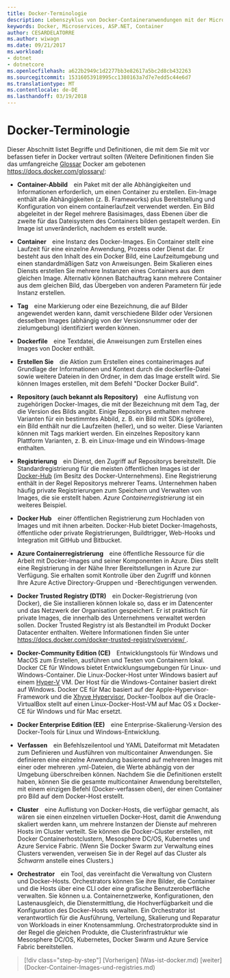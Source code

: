 ```yaml
---
title: Docker-Terminologie
description: Lebenszyklus von Docker-Containeranwendungen mit der Microsoft-Plattform und Tools
keywords: Docker, Microservices, ASP.NET, Container
author: CESARDELATORRE
ms.author: wiwagn
ms.date: 09/21/2017
ms.workload:
- dotnet
- dotnetcore
ms.openlocfilehash: a622b2949c1d2277bb3e82617a5bc2d8cb432263
ms.sourcegitcommit: 15316053918995cc1380163a7d7e7edd5c44e6d7
ms.translationtype: MT
ms.contentlocale: de-DE
ms.lasthandoff: 03/19/2018
---
```

# <a name="docker-terminology"></a>Docker-Terminologie

Dieser Abschnitt listet Begriffe und Definitionen, die mit dem Sie mit vor befassen tiefer in Docker vertraut sollten (Weitere Definitionen finden Sie das umfangreiche [Glossar](https://docs.docker.com/glossary/) Docker am gebotenen <https://docs.docker.com/glossary/>:

-   **Container-Abbild** ein Paket mit der alle Abhängigkeiten und Informationen erforderlich, um einen Container zu erstellen. Ein-Image enthält alle Abhängigkeiten (z. B. Frameworks) plus Bereitstellung und Konfiguration von einem containerlaufzeit verwendet werden. Ein Bild abgeleitet in der Regel mehrere Basisimages, dass Ebenen über die zweite für das Dateisystem des Containers bilden gestapelt werden. Ein Image ist unveränderlich, nachdem es erstellt wurde.

-   **Container** eine Instanz des Docker-Images. Ein Container stellt eine Laufzeit für eine einzelne Anwendung, Prozess oder Dienst dar. Er besteht aus den Inhalt des ein Docker Bild, eine Laufzeitumgebung und einen standardmäßigen Satz von Anweisungen. Beim Skalieren eines Diensts erstellen Sie mehrere Instanzen eines Containers aus dem gleichen Image. Alternativ können Batchauftrag kann mehrere Container aus dem gleichen Bild, das Übergeben von anderen Parametern für jede Instanz erstellen.

-   **Tag** eine Markierung oder eine Bezeichnung, die auf Bilder angewendet werden kann, damit verschiedene Bilder oder Versionen desselben Images (abhängig von der Versionsnummer oder der zielumgebung) identifiziert werden können.

-   **Dockerfile** eine Textdatei, die Anweisungen zum Erstellen eines Images von Docker enthält.

-   **Erstellen Sie** die Aktion zum Erstellen eines containerimages auf Grundlage der Informationen und Kontext durch die dockerfile-Datei sowie weitere Dateien in den Ordner, in dem das Image erstellt wird. Sie können Images erstellen, mit dem Befehl "Docker Docker Build".

-   **Repository (auch bekannt als Repository)** eine Auflistung von zugehörigen Docker-Images, die mit der Bezeichnung mit dem Tag, der die Version des Bilds angibt. Einige Repositorys enthalten mehrere Varianten für ein bestimmtes Abbild, z. B. ein Bild mit SDKs (größere), ein Bild enthält nur die Laufzeiten (heller), und so weiter. Diese Varianten können mit Tags markiert werden. Ein einzelnes Repository kann Plattform Varianten, z. B. ein Linux-Image und ein Windows-Image enthalten.

-   **Registrierung** ein Dienst, den Zugriff auf Repositorys bereitstellt. Die Standardregistrierung für die meisten öffentlichen Images ist der [Docker-Hub](https://hub.docker.com/) (im Besitz des Docker-Unternehmens). Eine Registrierung enthält in der Regel Repositorys mehrerer Teams. Unternehmen haben häufig private Registrierungen zum Speichern und Verwalten von Images, die sie erstellt haben. *Azure Containerregistrierung* ist ein weiteres Beispiel.

-   **Docker Hub** einer öffentlichen Registrierung zum Hochladen von Images und mit ihnen arbeiten. Docker-Hub bietet Docker-Imagehosts, öffentliche oder private Registrierungen, Buildtrigger, Web-Hooks und Integration mit GitHub und Bitbucket.

-   **Azure Containerregistrierung** eine öffentliche Ressource für die Arbeit mit Docker-Images und seiner Komponenten in Azure. Dies stellt eine Registrierung in der Nähe Ihrer Bereitstellungen in Azure zur Verfügung. Sie erhalten somit Kontrolle über den Zugriff und können Ihre Azure Active Directory-Gruppen und -Berechtigungen verwenden.

-   **Docker Trusted Registry (DTR)** ein Docker-Registrierung (von Docker), die Sie installieren können lokale so, dass er im Datencenter und das Netzwerk der Organisation gespeichert. Er ist praktisch für private Images, die innerhalb des Unternehmens verwaltet werden sollen. Docker Trusted Registry ist als Bestandteil im Produkt Docker Datacenter enthalten. Weitere Informationen finden Sie unter [ https://docs.docker.com/docker-trusted-registry/overview/ ](https://docs.docker.com/docker-trusted-registry/overview/).

-   **Docker-Community Edition (CE)** Entwicklungstools für Windows und MacOS zum Erstellen, ausführen und Testen von Containern lokal. Docker CE für Windows bietet Entwicklungsumgebungen für Linux- und Windows-Container. Die Linux-Docker-Host unter Windows basiert auf einem [Hyper-V](https://www.microsoft.com/en-us/server-cloud/solutions/virtualization.aspx) VM. Der Host für die Windows-Container basiert direkt auf Windows. Docker CE für Mac basiert auf der Apple-Hypervisor-Framework und die [Xhyve Hypervisor](https://github.com/mist64/xhyve), Docker-Toolbox auf die Oracle-VirtualBox stellt auf einen Linux-Docker-Host-VM auf Mac OS x Docker-CE für Windows und für Mac ersetzt.

-   **Docker Enterprise Edition (EE)** eine Enterprise-Skalierung-Version des Docker-Tools für Linux und Windows-Entwicklung.

-   **Verfassen** ein Befehlszeilentool und YAML Dateiformat mit Metadaten zum Definieren und Ausführen von multicontainer Anwendungen. Sie definieren eine einzelne Anwendung basierend auf mehreren Images mit einer oder mehreren .yml-Dateien, die Werte abhängig von der Umgebung überschreiben können. Nachdem Sie die Definitionen erstellt haben, können Sie die gesamte multicontainer Anwendung bereitstellen, mit einem einzigen Befehl (Docker-verfassen oben), der einen Container pro Bild auf dem Docker-Host erstellt.

-   **Cluster** eine Auflistung von Docker-Hosts, die verfügbar gemacht, als wären sie einen einzelnen virtuellen Docker-Host, damit die Anwendung skaliert werden kann, um mehrere Instanzen der Dienste auf mehreren Hosts im Cluster verteilt. Sie können die Docker-Cluster erstellen, mit Docker Containerhostclustern, Mesosphere DC/OS, Kubernetes und Azure Service Fabric. (Wenn Sie Docker Swarm zur Verwaltung eines Clusters verwenden, verweisen Sie in der Regel auf das Cluster als *Schwarm* anstelle eines Clusters.)

-   **Orchestrator** ein Tool, das vereinfacht die Verwaltung von Clustern und Docker-Hosts. Orchestrators können Sie ihre Bilder, die Container und die Hosts über eine CLI oder eine grafische Benutzeroberfläche verwalten. Sie können u.a. Containernetzwerke, Konfigurationen, den Lastenausgleich, die Dienstermittlung, die Hochverfügbarkeit und die Konfiguration des Docker-Hosts verwalten. Ein Orchestrator ist verantwortlich für die Ausführung, Verteilung, Skalierung und Reparatur von Workloads in einer Knotensammlung. Orchestratorprodukte sind in der Regel die gleichen Produkte, die Clusterinfrastruktur wie Mesosphere DC/OS, Kubernetes, Docker Swarm und Azure Service Fabric bereitstellen.


>[!div class="step-by-step"]
[Vorherigen] (Was-ist-docker.md) [weiter] (Docker-Container-Images-und-registries.md)
